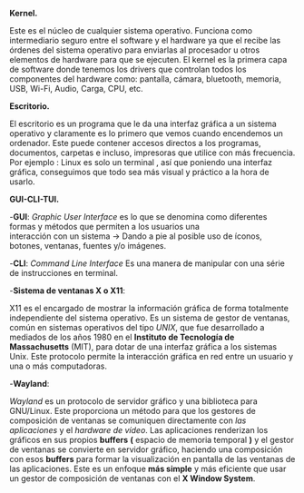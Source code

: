 **Kernel.**

Este es el núcleo de cualquier sistema operativo. Funciona como intermediario seguro entre el software y el hardware ya que el
recibe las órdenes del sistema operativo para enviarlas al procesador u otros elementos de hardware para que se ejecuten.
El kernel es la primera capa de software donde tenemos los drivers que controlan todos los componentes del hardware como: pantalla, cámara, bluetooth, memoria, USB, Wi-Fi, Audio, Carga, CPU, etc. 


**Escritorio.**

El escritorio es un programa que le da una interfaz gráfica a un sistema operativo y claramente es lo primero que vemos cuando encendemos un ordenador.
Este puede contener accesos directos a los programas, documentos, carpetas e incluso, impresoras que utilice con más frecuencia. 
Por ejemplo : Linux es solo un terminal , así que poniendo una interfaz gráfica, conseguimos que todo sea más visual y práctico 
a la hora de usarlo.


**GUI-CLI-TUI.**
 
 -**GUI**: *Graphic User Interface* es lo que se denomina como diferentes formas y métodos que permiten a los usuarios una         
 interacción con un sistema -> Dando a pie al posible uso de íconos, botones, ventanas, fuentes y/o imágenes.
 
 -**CLI**: *Command Line Interface* Es una manera de manipular con una série de instrucciones en terminal.
 
 
-__**Sistema de ventanas X** o **X11**__:

X11 es el encargado de mostrar la información gráfica de forma totalmente independiente del sistema operativo. 
Es un sistema de gestor de ventanas, común en sistemas operativos del tipo *UNIX*, que fue desarrollado a mediados de los años 1980 en el **Instituto de Tecnología de Massachusetts** (MIT), para dotar de una interfaz gráfica a los sistemas Unix. Este protocolo permite la interacción gráfica en red entre un usuario y una o más computadoras.


-**Wayland**:

*Wayland* es un protocolo de servidor gráfico y una biblioteca para GNU/Linux.
Este proporciona un método para que los gestores de composición de ventanas se comuniquen directamente con *las aplicaciones* y el *hardware de vídeo*. Las aplicaciones renderizan los gráficos en sus propios **buffers** **(** espacio de memoria temporal **)** y el gestor de ventanas se convierte en  servidor gráfico, haciendo una composición con esos **buffers**  para formar la visualización en pantalla de las ventanas de las aplicaciones. Este es un enfoque __más simple__ y más eficiente que usar un gestor de composición de ventanas con el **X Window System**.
